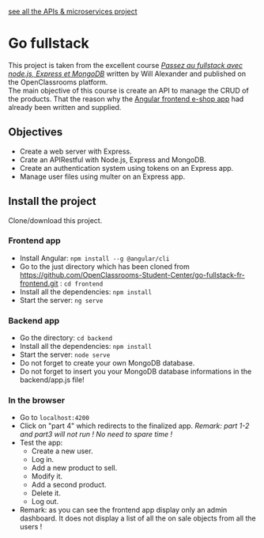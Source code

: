 [see all the APIs & microservices project]()  

# Go fullstack

This project is taken from the excellent course [*Passez au fullstack avec node.js, Express et MongoDB*](https://openclassrooms.com/fr/courses/6390246-passez-au-full-stack-avec-node-js-express-et-mongodb) written by Will Alexander and published on the OpenClassrooms platform.   
The main objective of this course is create an API to manage the CRUD of the products. That the reason why the [Angular frontend e-shop app](https://github.com/OpenClassrooms-Student-Center/go-fullstack-v3-fr) had already been written and supplied.

## Objectives
* Create a web server with Express.
* Crate an APIRestful with Node.js, Express and MongoDB.
* Create an authentication system using tokens on an Express app.
* Manage user files using multer on an Express app.

## Install the project
Clone/download this project.  

### Frontend app
* Install Angular: `npm install --g @angular/cli`
* Go to the just directory which has been cloned from https://github.com/OpenClassrooms-Student-Center/go-fullstack-fr-frontend.git : `cd frontend`
* Install all the dependencies: `npm install`
* Start the server: `ng serve`  

### Backend app
* Go the directory: `cd backend`
* Install all the dependencies: `npm install`
* Start the server: `node serve`  
* Do not forget to create your own MongoDB database.
* Do not forget to insert you your MongoDB database informations in the backend/app.js file!

### In the browser
* Go to `localhost:4200`
* Click on "part 4" which redirects to the finalized app. *Remark: part 1-2 and part3 will not run ! No need to spare time !*  
* Test the app:
  * Create a new user.
  * Log in.
  * Add a new product to sell.
  * Modify it.
  * Add a second product.
  * Delete it.
  * Log out.
* Remark: as you can see the frontend app display only an admin dashboard. It does not display a list of all the on sale objects from all the users !
